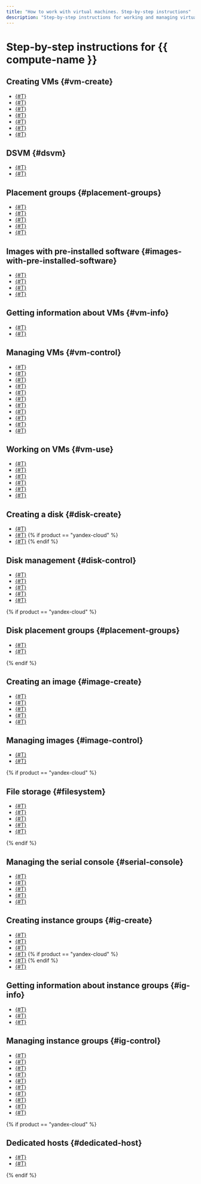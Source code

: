 ```yaml
---
title: "How to work with virtual machines. Step-by-step instructions"
description: "Step-by-step instructions for working and managing virtual machines in the Yandex Cloud. From the article you will learn how to create virtual machines, manage resources, connect to them using SSH, RDP and PowerShell. Learn more about working with disks, images and hosts."
---
```


# Step-by-step instructions for {{ compute-name }}

## Creating VMs {#vm-create}

* [{#T}](vm-create/create-linux-vm.md)
* [{#T}](vm-create/create-windows-vm.md)
* [{#T}](vm-create/create-from-disks.md)
* [{#T}](vm-create/create-from-snapshots.md)
* [{#T}](vm-create/create-from-user-image.md)
* [{#T}](vm-create/create-vm-with-gpu.md)
* [{#T}](vm-create/create-preemptible-vm.md)

## DSVM {#dsvm}

* [{#T}](dsvm/index.md)
* [{#T}](dsvm/quickstart.md)

## Placement groups {#placement-groups}

* [{#T}](placement-groups/create.md)
* [{#T}](placement-groups/delete.md)
* [{#T}](placement-groups/create-vm-in-pg.md)
* [{#T}](placement-groups/add-vm.md)
* [{#T}](placement-groups/delete-vm.md)

## Images with pre-installed software {#images-with-pre-installed-software}

* [{#T}](images-with-pre-installed-software/create.md)
* [{#T}](images-with-pre-installed-software/setup.md)
* [{#T}](images-with-pre-installed-software/operate.md)
* [{#T}](images-with-pre-installed-software/get-list.md)

## Getting information about VMs {#vm-info}

* [{#T}](vm-info/get-info.md)
* [{#T}](vm-info/get-serial-port-output.md)

## Managing VMs {#vm-control}

* [{#T}](vm-control/vm-stop-and-start.md)
* [{#T}](vm-control/vm-attach-disk.md)
* [{#T}](vm-control/vm-detach-disk.md)
* [{#T}](vm-control/vm-change-zone.md)
* [{#T}](vm-control/vm-change-folder.md)
* [{#T}](vm-control/vm-attach-public-ip.md)
* [{#T}](vm-control/vm-detach-public-ip.md)
* [{#T}](vm-control/vm-set-static-ip.md)
* [{#T}](vm-control/vm-update.md)
* [{#T}](vm-control/vm-update-resources.md)
* [{#T}](vm-control/vm-delete.md)

## Working on VMs {#vm-use}

* [{#T}](vm-connect/ssh.md)
* [{#T}](vm-connect/rdp.md)
* [{#T}](vm-connect/powershell.md)
* [{#T}](vm-connect/auth-inside-vm.md)
* [{#T}](vm-operate/install-nvidia-drivers.md)
* [{#T}](vm-connect/recovery-access.md)

## Creating a disk {#disk-create}

* [{#T}](disk-create/empty.md)
* [{#T}](disk-create/empty-disk-blocksize.md)
   {% if product == "yandex-cloud" %}
* [{#T}](disk-create/nonreplicated.md)
   {% endif %}

## Disk management {#disk-control}

* [{#T}](disk-control/create-snapshot.md)
* [{#T}](disk-control/update.md)
* [{#T}](disk-control/disk-change-folder.md)
* [{#T}](disk-control/delete.md)
* [{#T}](snapshot-control/delete.md)

{% if product == "yandex-cloud" %}

## Disk placement groups {#placement-groups}

* [{#T}](disk-placement-groups/create.md)
* [{#T}](disk-placement-groups/remove-disk.md)

{% endif %}

## Creating an image {#image-create}

* [{#T}](image-create/custom-image.md)
* [{#T}](image-create/upload.md)
* [{#T}](image-create/create-from-disk.md)
* [{#T}](image-create/create-from-snapshot.md)
* [{#T}](image-create/create-from-image.md)

## Managing images {#image-control}

* [{#T}](image-control/get-list.md)
* [{#T}](image-control/delete.md)

{% if product == "yandex-cloud" %}

## File storage {#filesystem}

* [{#T}](filesystem/create.md)
* [{#T}](filesystem/attach-to-vm.md)
* [{#T}](filesystem/detach-from-vm.md)
* [{#T}](filesystem/update.md)
* [{#T}](filesystem/delete.md)

{% endif %}

## Managing the serial console {#serial-console}

* [{#T}](serial-console/index.md)
* [{#T}](serial-console/connect-ssh.md)
* [{#T}](serial-console/connect-cli.md)
* [{#T}](serial-console/windows-sac.md)
* [{#T}](serial-console/disable.md)

## Creating instance groups {#ig-create}

* [{#T}](instance-groups/create-fixed-group.md)
* [{#T}](instance-groups/create-with-balancer.md)
* [{#T}](instance-groups/create-with-load-balancer.md)
* [{#T}](instance-groups/create-autoscaled-group.md)
   {% if product == "yandex-cloud" %}
* [{#T}](instance-groups/create-with-coi.md)
   {% endif %}
* [{#T}](instance-groups/create-from-yaml.md)

## Getting information about instance groups {#ig-info}

* [{#T}](instance-groups/get-list.md)
* [{#T}](instance-groups/get-info.md)
* [{#T}](instance-groups/get-list-instances.md)

## Managing instance groups {#ig-control}

* [{#T}](instance-groups/update.md)
* [{#T}](instance-groups/update-from-yaml.md)
* [{#T}](instance-groups/enable-autohealing.md)
* [{#T}](instance-groups/deploy/rolling-update.md)
* [{#T}](instance-groups/deploy/zero-downtime.md)
* [{#T}](instance-groups/pause-processes.md)
* [{#T}](instance-groups/resume-processes.md)
* [{#T}](instance-groups/stop.md)
* [{#T}](instance-groups/start.md)
* [{#T}](instance-groups/delete.md)

{% if product == "yandex-cloud" %}

## Dedicated hosts {#dedicated-host}

* [{#T}](dedicated-host/running-host-group-vms.md)
* [{#T}](dedicated-host/running-host-vms.md)

{% endif %}
